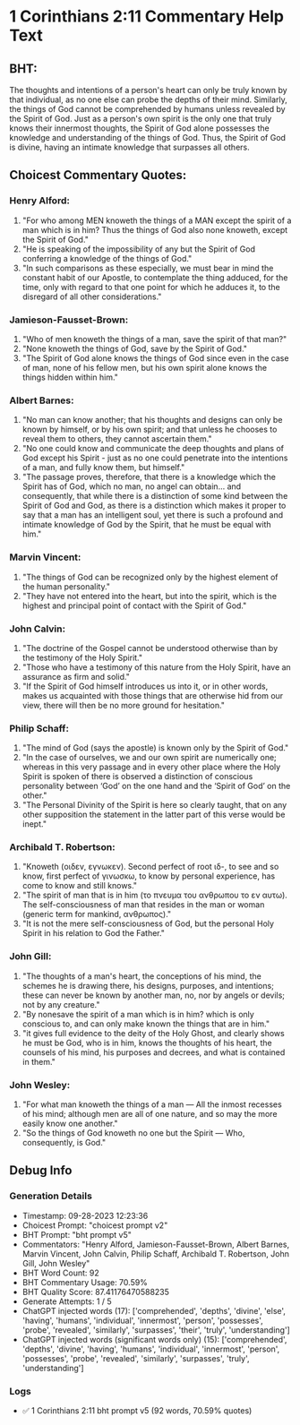 # 1 Corinthians 2:11 Commentary Help Text

## BHT:
The thoughts and intentions of a person's heart can only be truly known by that individual, as no one else can probe the depths of their mind. Similarly, the things of God cannot be comprehended by humans unless revealed by the Spirit of God. Just as a person's own spirit is the only one that truly knows their innermost thoughts, the Spirit of God alone possesses the knowledge and understanding of the things of God. Thus, the Spirit of God is divine, having an intimate knowledge that surpasses all others.

## Choicest Commentary Quotes:
### Henry Alford:
1. "For who among MEN knoweth the things of a MAN except the spirit of a man which is in him? Thus the things of God also none knoweth, except the Spirit of God."
2. "He is speaking of the impossibility of any but the Spirit of God conferring a knowledge of the things of God."
3. "In such comparisons as these especially, we must bear in mind the constant habit of our Apostle, to contemplate the thing adduced, for the time, only with regard to that one point for which he adduces it, to the disregard of all other considerations."

### Jamieson-Fausset-Brown:
1. "Who of men knoweth the things of a man, save the spirit of that man?"
2. "None knoweth the things of God, save by the Spirit of God."
3. "The Spirit of God alone knows the things of God since even in the case of man, none of his fellow men, but his own spirit alone knows the things hidden within him."

### Albert Barnes:
1. "No man can know another; that his thoughts and designs can only be known by himself, or by his own spirit; and that unless he chooses to reveal them to others, they cannot ascertain them."
2. "No one could know and communicate the deep thoughts and plans of God except his Spirit - just as no one could penetrate into the intentions of a man, and fully know them, but himself."
3. "The passage proves, therefore, that there is a knowledge which the Spirit has of God, which no man, no angel can obtain... and consequently, that while there is a distinction of some kind between the Spirit of God and God, as there is a distinction which makes it proper to say that a man has an intelligent soul, yet there is such a profound and intimate knowledge of God by the Spirit, that he must be equal with him."

### Marvin Vincent:
1. "The things of God can be recognized only by the highest element of the human personality."
2. "They have not entered into the heart, but into the spirit, which is the highest and principal point of contact with the Spirit of God."

### John Calvin:
1. "The doctrine of the Gospel cannot be understood otherwise than by the testimony of the Holy Spirit."
2. "Those who have a testimony of this nature from the Holy Spirit, have an assurance as firm and solid."
3. "If the Spirit of God himself introduces us into it, or in other words, makes us acquainted with those things that are otherwise hid from our view, there will then be no more ground for hesitation."

### Philip Schaff:
1. "The mind of God (says the apostle) is known only by the Spirit of God."
2. "In the case of ourselves, we and our own spirit are numerically one; whereas in this very passage and in every other place where the Holy Spirit is spoken of there is observed a distinction of conscious personality between ‘God’ on the one hand and the ‘Spirit of God’ on the other."
3. "The Personal Divinity of the Spirit is here so clearly taught, that on any other supposition the statement in the latter part of this verse would be inept."

### Archibald T. Robertson:
1. "Knoweth (οιδεν, εγνωκεν). Second perfect of root ιδ-, to see and so know, first perfect of γινωσκω, to know by personal experience, has come to know and still knows."
2. "The spirit of man that is in him (το πνευμα του ανθρωπου το εν αυτω). The self-consciousness of man that resides in the man or woman (generic term for mankind, ανθρωπος)."
3. "It is not the mere self-consciousness of God, but the personal Holy Spirit in his relation to God the Father."

### John Gill:
1. "The thoughts of a man's heart, the conceptions of his mind, the schemes he is drawing there, his designs, purposes, and intentions; these can never be known by another man, no, nor by angels or devils; not by any creature." 
2. "By nonesave the spirit of a man which is in him? which is only conscious to, and can only make known the things that are in him." 
3. "it gives full evidence to the deity of the Holy Ghost, and clearly shows he must be God, who is in him, knows the thoughts of his heart, the counsels of his mind, his purposes and decrees, and what is contained in them."

### John Wesley:
1. "For what man knoweth the things of a man — All the inmost recesses of his mind; although men are all of one nature, and so may the more easily know one another."
2. "So the things of God knoweth no one but the Spirit — Who, consequently, is God."


## Debug Info
### Generation Details
- Timestamp: 09-28-2023 12:23:36
- Choicest Prompt: "choicest prompt v2"
- BHT Prompt: "bht prompt v5"
- Commentators: "Henry Alford, Jamieson-Fausset-Brown, Albert Barnes, Marvin Vincent, John Calvin, Philip Schaff, Archibald T. Robertson, John Gill, John Wesley"
- BHT Word Count: 92
- BHT Commentary Usage: 70.59%
- BHT Quality Score: 87.41176470588235
- Generate Attempts: 1 / 5
- ChatGPT injected words (17):
	['comprehended', 'depths', 'divine', 'else', 'having', 'humans', 'individual', 'innermost', 'person', 'possesses', 'probe', 'revealed', 'similarly', 'surpasses', 'their', 'truly', 'understanding']
- ChatGPT injected words (significant words only) (15):
	['comprehended', 'depths', 'divine', 'having', 'humans', 'individual', 'innermost', 'person', 'possesses', 'probe', 'revealed', 'similarly', 'surpasses', 'truly', 'understanding']

### Logs
- ✅ 1 Corinthians 2:11 bht prompt v5 (92 words, 70.59% quotes)